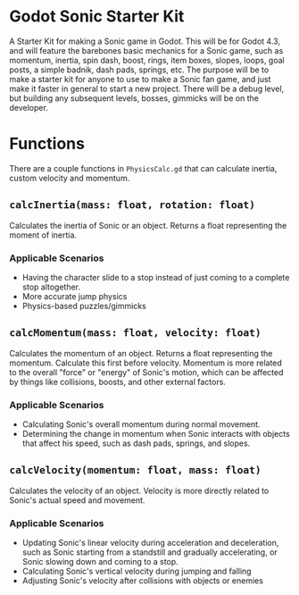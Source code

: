 # Godot Sonic Starter Kit
A Starter Kit for making a Sonic game in Godot. This will be for Godot 4.3, and will feature the barebones basic mechanics for a Sonic game, such as momentum, inertia, spin dash, boost, rings, item boxes, slopes, loops, goal posts, a simple badnik, dash pads, springs, etc. 
The purpose will be to make a starter kit for anyone to use to make a Sonic fan game, and just make it faster in general to start a new project. There will be a debug level, but building any subsequent levels, bosses, gimmicks will be on the developer.

# Functions
There are a couple functions in `PhysicsCalc.gd` that can calculate inertia, custom velocity and momentum.
## `calcInertia(mass: float, rotation: float)`
Calculates the inertia of Sonic or an object. Returns a float representing the moment of inertia.
### Applicable Scenarios
- Having the character slide to a stop instead of just coming to a complete stop altogether.
- More accurate jump physics
- Physics-based puzzles/gimmicks

## `calcMomentum(mass: float, velocity: float)`
Calculates the momentum of an object. Returns a float representing the momentum. Calculate this first before velocity. Momentum is more related to the overall "force" or "energy" of Sonic's motion, which can be affected by things like collisions, boosts, and other external factors.
### Applicable Scenarios
- Calculating Sonic's overall momentum during normal movement.
- Determining the change in momentum when Sonic interacts with objects that affect his speed, such as dash pads, springs, and slopes.

## `calcVelocity(momentum: float, mass: float)`
Calculates the velocity of an object. Velocity is more directly related to Sonic's actual speed and movement.
### Applicable Scenarios
- Updating Sonic's linear velocity during acceleration and deceleration, such as Sonic starting from a standstill and gradually accelerating, or Sonic slowing down and coming to a stop.
- Calculating Sonic's vertical velocity during jumping and falling
- Adjusting Sonic's velocity after collisions with objects or enemies